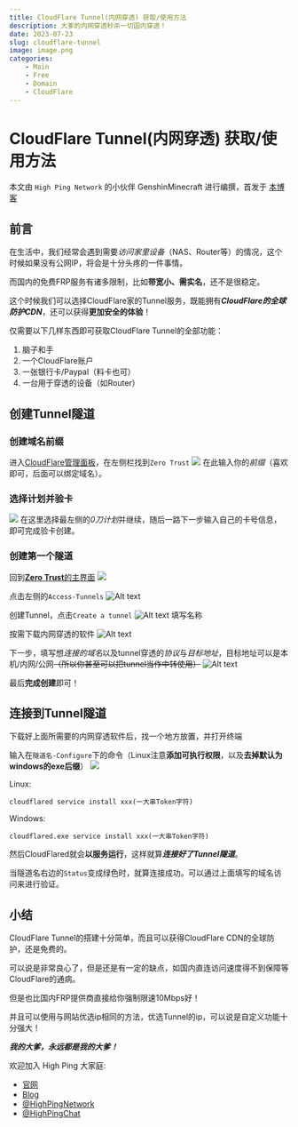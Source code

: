 ```yaml
---
title: CloudFlare Tunnel(内网穿透) 获取/使用方法
description: 大爹的内网穿透秒杀一切国内穿透！
date: 2023-07-23
slug: cloudflare-tunnel
image: image.png
categories:
    - Main
    - Free
    - Domain
    - CloudFlare
---
```


# CloudFlare Tunnel(内网穿透) 获取/使用方法

本文由 `High Ping Network` 的小伙伴 GenshinMinecraft 进行编撰，首发于 [本博客](https://blog.c1oudf1are.eu.org)

## 前言
在生活中，我们经常会遇到需要*访问家里设备*（NAS、Router等）的情况，这个时候如果没有公网IP，将会是十分头疼的一件事情。

而国内的免费FRP服务有诸多限制，比如**带宽小、需实名**，还不是很稳定。

这个时候我们可以选择CloudFlare家的Tunnel服务，既能拥有***CloudFlare的全球防护CDN***，还可以获得**更加安全的体验**！

仅需要以下几样东西即可获取CloudFlare Tunnel的全部功能：
1. 脑子和手
2. 一个CloudFlare账户
3. 一张银行卡/Paypal（料卡也可）
4. 一台用于穿透的设备（如Router）

## 创建Tunnel隧道
### 创建域名前缀
进入[CloudFlare管理面板](https://dash.cloudflare.com)，在左侧栏找到` Zero Trust `
![](image-1.png)
在此输入你的*前缀*（喜欢即可，后面可以绑定域名）。

### 选择计划并验卡
![](image-2.png)
在这里选择最左侧的*0刀计划*并继续，随后一路下一步输入自己的卡号信息，即可完成验卡创建。

### 创建第一个隧道
回到[**Zero Trust**的主界面](https://one.dash.cloudflare.com/)
![](image-5.png)

点击左侧的`Access-Tunnels`
![Alt text](image-6.png)

创建Tunnel，点击`Create a tunnel`
![Alt text](image-7.png)
填写名称

按需下载内网穿透的软件
![Alt text](image-8.png)

下一步，填写想*连接的域名*以及tunnel穿透的*协议*与*目标地址*，目标地址可以是本机/内网/公网~~（所以你甚至可以把tunnel当作中转使用）~~
![Alt text](image-9.png)

最后**完成创建**即可！

## 连接到Tunnel隧道
下载好上面所需要的内网穿透软件后，找一个地方放置，并打开终端

输入在`隧道名-Configure`下的命令（Linux注意**添加可执行权限**，以及**去掉默认为windows的exe后缀**）
![](image_2023-07-23_21-14-32.png)

Linux:
```
cloudflared service install xxx(一大串Token字符)
```

Windows:
```
cloudflared.exe service install xxx(一大串Token字符)
```

然后CloudFlared就会**以服务运行**，这样就算***连接好了Tunnel隧道***。

当隧道名右边的`Status`变成绿色时，就算连接成功。可以通过上面填写的域名访问来进行验证。

## 小结
CloudFlare Tunnel的搭建十分简单，而且可以获得CloudFlare CDN的全球防护，还是免费的。

可以说是非常良心了，但是还是有一定的缺点，如国内直连访问速度得不到保障等CloudFlare的通病。

但是也比国内FRP提供商直接给你强制限速10Mbps好！

并且可以使用与网站优选ip相同的方法，优选Tunnel的ip，可以说是自定义功能十分强大！

***我的大爹，永远都是我的大爹！***

欢迎加入 High Ping 大家庭:
- [官网](https://highp.ing)
- [Blog](https://blog.c1oudf1are.eu.org)
- [@HighPingNetwork](https://t.me/HighPingNetwork)
- [@HighPingChat](https://t.me/highpingchat)